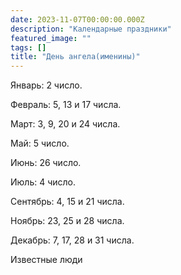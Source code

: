 ```yaml
---
date: 2023-11-07T00:00:00.000Z
description: "Календарные праздники"
featured_image: ""
tags: []
title: "День ангела(именины)"
---
```

Январь: 2 число.

Февраль: 5, 13 и 17 числа.

Март: 3, 9, 20 и 24 числа.

Май: 5 число.

Июнь: 26 число.

Июль: 4 число.

Сентябрь: 4, 15 и 21 числа.

Ноябрь: 23, 25 и 28 числа.

Декабрь: 7, 17, 28 и 31 числа.

Известные люди
